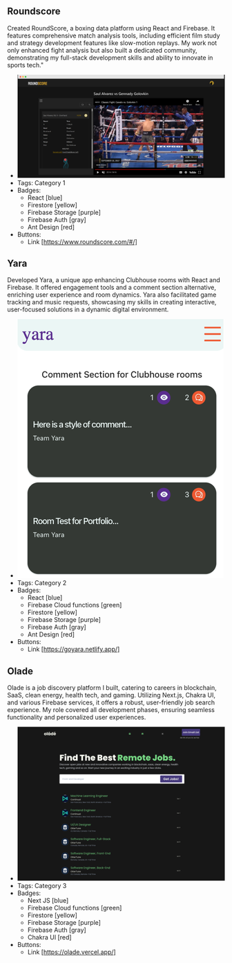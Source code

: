 ## Roundscore
Created RoundScore, a boxing data platform using React and Firebase. It features comprehensive match analysis tools, including efficient film study and strategy development features like slow-motion replays. My work not only enhanced fight analysis but also built a dedicated community, demonstrating my full-stack development skills and ability to innovate in sports tech."
- ![600x200](../assets/roundscore.png)
- Tags: Category 1
- Badges:
  - React [blue]
  - Firestore [yellow]
  - Firebase Storage [purple]
  - Firebase Auth [gray]
  - Ant Design [red]
- Buttons:
  - Link [https://www.roundscore.com/#/]

## Yara
Developed Yara, a unique app enhancing Clubhouse rooms with React and Firebase. It offered engagement tools and a comment section alternative, enriching user experience and room dynamics. Yara also facilitated game tracking and music requests, showcasing my skills in creating interactive, user-focused solutions in a dynamic digital environment.
- ![600x200](../assets/yara.png)
- Tags: Category 2
- Badges:
  - React [blue]
  - Firebase Cloud functions [green]
  - Firestore [yellow]
  - Firebase Storage [purple]
  - Firebase Auth [gray]
  - Ant Design [red]
- Buttons:
  - Link [https://goyara.netlify.app/]

## Olade
Olade is a job discovery platform I built, catering to careers in blockchain, SaaS, clean energy, health tech, and gaming. Utilizing Next.js, Chakra UI, and various Firebase services, it offers a robust, user-friendly job search experience. My role covered all development phases, ensuring seamless functionality and personalized user experiences.
- ![600x200](../assets/olade.png)
- Tags: Category 3
- Badges:
  - Next JS [blue]
  - Firebase Cloud functions [green]
  - Firestore [yellow]
  - Firebase Storage [purple]
  - Firebase Auth [gray]
  - Chakra UI [red]
- Buttons:
  - Link [https://olade.vercel.app/]